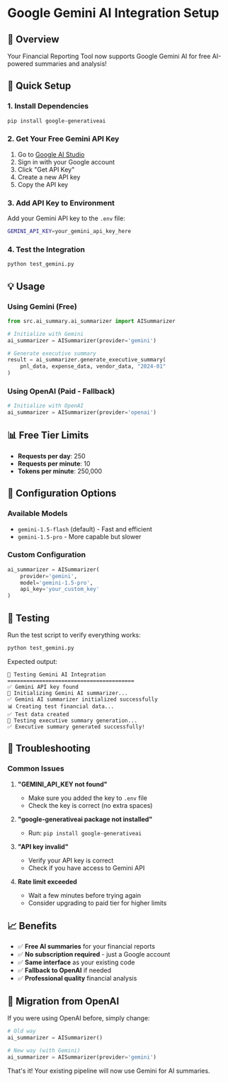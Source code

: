# Google Gemini AI Integration Setup

## 🎯 Overview
Your Financial Reporting Tool now supports Google Gemini AI for free AI-powered summaries and analysis!

## 🚀 Quick Setup

### 1. Install Dependencies
```bash
pip install google-generativeai
```

### 2. Get Your Free Gemini API Key
1. Go to [Google AI Studio](https://aistudio.google.com/)
2. Sign in with your Google account
3. Click "Get API Key" 
4. Create a new API key
5. Copy the API key

### 3. Add API Key to Environment
Add your Gemini API key to the `.env` file:
```bash
GEMINI_API_KEY=your_gemini_api_key_here
```

### 4. Test the Integration
```bash
python test_gemini.py
```

## 💡 Usage

### Using Gemini (Free)
```python
from src.ai_summary.ai_summarizer import AISummarizer

# Initialize with Gemini
ai_summarizer = AISummarizer(provider='gemini')

# Generate executive summary
result = ai_summarizer.generate_executive_summary(
    pnl_data, expense_data, vendor_data, "2024-01"
)
```

### Using OpenAI (Paid - Fallback)
```python
# Initialize with OpenAI
ai_summarizer = AISummarizer(provider='openai')
```

## 📊 Free Tier Limits
- **Requests per day**: 250
- **Requests per minute**: 10
- **Tokens per minute**: 250,000

## 🔧 Configuration Options

### Available Models
- `gemini-1.5-flash` (default) - Fast and efficient
- `gemini-1.5-pro` - More capable but slower

### Custom Configuration
```python
ai_summarizer = AISummarizer(
    provider='gemini',
    model='gemini-1.5-pro',
    api_key='your_custom_key'
)
```

## 🧪 Testing

Run the test script to verify everything works:
```bash
python test_gemini.py
```

Expected output:
```
🧪 Testing Gemini AI Integration
========================================
✅ Gemini API key found
🔧 Initializing Gemini AI summarizer...
✅ Gemini AI summarizer initialized successfully
📊 Creating test financial data...
✅ Test data created
🤖 Testing executive summary generation...
✅ Executive summary generated successfully!
```

## 🚨 Troubleshooting

### Common Issues

1. **"GEMINI_API_KEY not found"**
   - Make sure you added the key to `.env` file
   - Check the key is correct (no extra spaces)

2. **"google-generativeai package not installed"**
   - Run: `pip install google-generativeai`

3. **"API key invalid"**
   - Verify your API key is correct
   - Check if you have access to Gemini API

4. **Rate limit exceeded**
   - Wait a few minutes before trying again
   - Consider upgrading to paid tier for higher limits

## 📈 Benefits

- ✅ **Free AI summaries** for your financial reports
- ✅ **No subscription required** - just a Google account
- ✅ **Same interface** as your existing code
- ✅ **Fallback to OpenAI** if needed
- ✅ **Professional quality** financial analysis

## 🔄 Migration from OpenAI

If you were using OpenAI before, simply change:
```python
# Old way
ai_summarizer = AISummarizer()

# New way (with Gemini)
ai_summarizer = AISummarizer(provider='gemini')
```

That's it! Your existing pipeline will now use Gemini for AI summaries.
